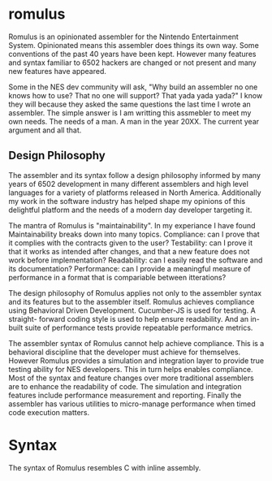 # romulus
Romulus is an opinionated assembler for the Nintendo Entertainment System.
Opinionated means this assembler does things its own way. Some conventions
of the past 40 years have been kept. However many features and syntax familiar
to 6502 hackers are changed or not present and many new features have
appeared.

Some in the NES dev community will ask, "Why build an assembler no one knows
how to use? That no one will support? That yada yada yada?" I know they will
because they asked the same questions the last time I wrote an assembler. The
simple answer is I am writting this assmebler to meet my own needs. The needs
of a man. A man in the year 20XX. The current year argument and all that.

## Design Philosophy
The assembler and its syntax follow a design philosophy informed by many years
of 6502 development in many different assemblers and high level languages for
a variety of platforms released in North America. Additionally my work in the
software industry has helped shape my opinions of this delightful platform and
the needs of a modern day developer targeting it.

The mantra of Romulus is "maintainability". In my experiance I have found
Maintainability breaks down into many topics. Compliance: can I prove that it
complies with the contracts given to the user? Testability: can I prove it
that it works as intended after changes, and that a new feature does not work
before implementation? Readability: can I easily read the software and its
documentation? Performance: can I provide a meaningful measure of performance
in a format that is compariable between itterations?

The design philosophy of Romulus applies not only to the assembler syntax and
its features but to the assembler itself. Romulus achieves compliance using
Behavioral Driven Development. Cucumber-JS is used for testing. A straight-
forward coding style is used to help ensure readability. And an in-built suite
of performance tests provide repeatable performance metrics.

The assembler syntax of Romulus cannot help achieve compliance. This is a
behavioral discipline that the developer must achieve for themselves. However
Romulus provides a simulation and integration layer to provide true testing
ability for NES developers. This in turn helps enables compliance. Most of the
syntax and feature changes over more traditional assemblers are to enhance the
readability of code. The simulation and integration features include
performance measurement and reporting. Finally the assembler has various
utilities to micro-manage performance when timed code execution matters.

# Syntax
The syntax of Romulus resembles C with inline assembly.

## 